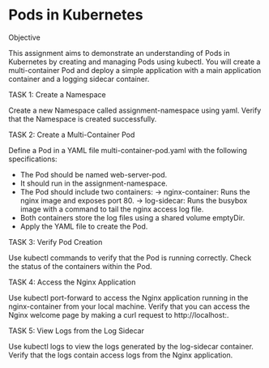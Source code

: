 # Pods in Kubernetes

Objective

This assignment aims to demonstrate an understanding of Pods in Kubernetes by creating and managing Pods using kubectl. You will create a multi-container Pod and deploy a simple application with a main application container and a logging sidecar container.

TASK 1: Create a Namespace

Create a new Namespace called assignment-namespace using yaml. Verify that the Namespace is created successfully.

TASK 2: Create a Multi-Container Pod

Define a Pod in a YAML file multi-container-pod.yaml with the following specifications:

- The Pod should be named web-server-pod.
- It should run in the assignment-namespace.
- The Pod should include two containers:
-> nginx-container: Runs the nginx image and exposes port 80.
-> log-sidecar: Runs the busybox image with a command to tail the nginx access log file.
- Both containers store the log files using a shared volume emptyDir.
- Apply the YAML file to create the Pod.

TASK 3: Verify Pod Creation

Use kubectl commands to verify that the Pod is running correctly. Check the status of the containers within the Pod.

TASK 4: Access the Nginx Application

Use kubectl port-forward to access the Nginx application running in the nginx-container from your local machine. Verify that you can access the Nginx welcome page by making a curl request to http://localhost:<forwarded-port>.

TASK 5: View Logs from the Log Sidecar

Use kubectl logs to view the logs generated by the log-sidecar container. Verify that the logs contain access logs from the Nginx application.
